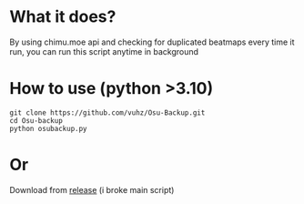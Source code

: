 # What it does?
By using chimu.moe api and checking for duplicated beatmaps every time it run, you can run this script anytime in background

# How to use (python >3.10)

```
git clone https://github.com/vuhz/Osu-Backup.git
cd Osu-backup
python osubackup.py
```

# Or 

Download from [release](https://github.com/vuhz/Osu-Backup/releases)
(i broke main script)